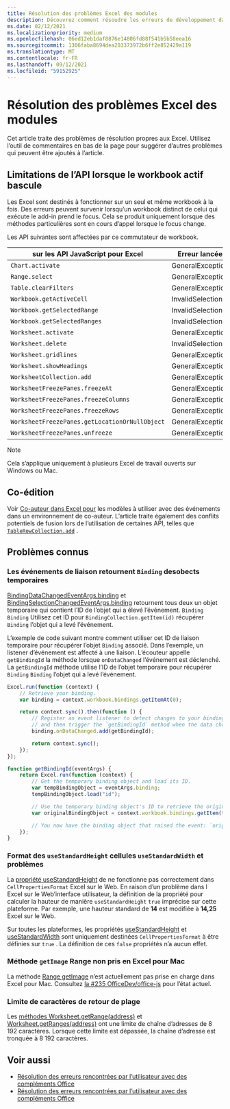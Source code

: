 ```yaml
---
title: Résolution des problèmes Excel des modules
description: Découvrez comment résoudre les erreurs de développement dans les Excel de développement.
ms.date: 02/12/2021
ms.localizationpriority: medium
ms.openlocfilehash: 06ed12eb1daf8876e14806fd88f541b5b58eea16
ms.sourcegitcommit: 1306faba8694dea203373972b6ff2e852429a119
ms.translationtype: MT
ms.contentlocale: fr-FR
ms.lasthandoff: 09/12/2021
ms.locfileid: "59152925"
---
```

# <a name="troubleshooting-excel-add-ins"></a>Résolution des problèmes Excel des modules

Cet article traite des problèmes de résolution propres aux Excel. Utilisez l’outil de commentaires en bas de la page pour suggérer d’autres problèmes qui peuvent être ajoutés à l’article.

## <a name="api-limitations-when-the-active-workbook-switches"></a>Limitations de l’API lorsque le workbook actif bascule

Les Excel sont destinés à fonctionner sur un seul et même workbook à la fois. Des erreurs peuvent survenir lorsqu’un workbook distinct de celui qui exécute le add-in prend le focus. Cela se produit uniquement lorsque des méthodes particulières sont en cours d’appel lorsque le focus change.

Les API suivantes sont affectées par ce commutateur de workbook.

|sur les API JavaScript pour Excel | Erreur lancée |
|--|--|
| `Chart.activate` | GeneralException |
| `Range.select` | GeneralException |
| `Table.clearFilters` | GeneralException |
| `Workbook.getActiveCell`  | InvalidSelection|
| `Workbook.getSelectedRange` | InvalidSelection|
| `Workbook.getSelectedRanges`  | InvalidSelection|
| `Worksheet.activate` | GeneralException |
| `Worksheet.delete`  | InvalidSelection|
| `Worksheet.gridlines` | GeneralException |
| `Worksheet.showHeadings` | GeneralException |
| `WorksheetCollection.add` | GeneralException |
| `WorksheetFreezePanes.freezeAt` | GeneralException |
| `WorksheetFreezePanes.freezeColumns` | GeneralException |
| `WorksheetFreezePanes.freezeRows` | GeneralException |
| `WorksheetFreezePanes.getLocationOrNullObject`| GeneralException |
| `WorksheetFreezePanes.unfreeze` | GeneralException |

> [!NOTE]
> Cela s’applique uniquement à plusieurs Excel de travail ouverts sur Windows ou Mac.

## <a name="coauthoring"></a>Co-édition

Voir [Co-auteur dans Excel pour](co-authoring-in-excel-add-ins.md) les modèles à utiliser avec des événements dans un environnement de co-auteur. L’article traite également des conflits potentiels de fusion lors de l’utilisation de certaines API, telles que [`TableRowCollection.add`](/javascript/api/excel/excel.tablerowcollection#add_index__values_) .

## <a name="known-issues"></a>Problèmes connus

### <a name="binding-events-return-temporary-binding-obects"></a>Les événements de liaison retournent `Binding` desobects temporaires

[BindingDataChangedEventArgs.binding](/javascript/api/excel/excel.bindingdatachangedeventargs#binding) et [BindingSelectionChangedEventArgs.binding](/javascript/api/excel/excel.bindingselectionchangedeventargs#binding) retournent tous deux un objet temporaire qui contient l’ID de l’objet qui a élevé l’événement. `Binding` `Binding` Utilisez cet ID pour `BindingCollection.getItem(id)` récupérer `Binding` l’objet qui a levé l’événement.

L’exemple de code suivant montre comment utiliser cet ID de liaison temporaire pour récupérer l’objet `Binding` associé. Dans l’exemple, un listener d’événement est affecté à une liaison. L’écouteur appelle `getBindingId` la méthode lorsque `onDataChanged` l’événement est déclenché. La `getBindingId` méthode utilise l’ID de l’objet temporaire pour récupérer `Binding` `Binding` l’objet qui a levé l’événement.

```js
Excel.run(function (context) {
    // Retrieve your binding.
    var binding = context.workbook.bindings.getItemAt(0);

    return context.sync().then(function () {
        // Register an event listener to detect changes to your binding
        // and then trigger the `getBindingId` method when the data changes. 
        binding.onDataChanged.add(getBindingId);

        return context.sync();
    });
});

function getBindingId(eventArgs) {
    return Excel.run(function (context) {
        // Get the temporary binding object and load its ID. 
        var tempBindingObject = eventArgs.binding;
        tempBindingObject.load("id");

        // Use the temporary binding object's ID to retrieve the original binding object. 
        var originalBindingObject = context.workbook.bindings.getItem(tempBindingObject.id);

        // You now have the binding object that raised the event: `originalBindingObject`. 
    });
}
```

### <a name="cell-format-usestandardheight-and-usestandardwidth-issues"></a>Format des `useStandardHeight` cellules `useStandardWidth` et problèmes

La [propriété useStandardHeight](/javascript/api/excel/excel.cellpropertiesformat#useStandardHeight) de ne fonctionne pas correctement dans `CellPropertiesFormat` Excel sur le Web. En raison d’un problème dans l Excel sur le Web’interface utilisateur, la définition de la propriété pour calculer la hauteur de manière `useStandardHeight` `true` imprécise sur cette plateforme. Par exemple, une hauteur standard de **14** est modifiée à **14,25** Excel sur le Web.

Sur toutes les plateformes, les propriétés [useStandardHeight](/javascript/api/excel/excel.cellpropertiesformat#useStandardHeight) et [useStandardWidth](/javascript/api/excel/excel.cellpropertiesformat#useStandardWidth) sont uniquement destinées `CellPropertiesFormat` à être définies sur `true` . La définition de ces `false` propriétés n’a aucun effet. 

### <a name="range-getimage-method-unsupported-on-excel-for-mac"></a>Méthode `getImage` Range non pris en Excel pour Mac

La méthode [Range getImage](/javascript/api/excel/excel.range#getImage__) n’est actuellement pas prise en charge dans Excel pour Mac. Consultez [la #235 OfficeDev/office-js](https://github.com/OfficeDev/office-js/issues/235) pour l’état actuel.

### <a name="range-return-character-limit"></a>Limite de caractères de retour de plage

Les [méthodes Worksheet.getRange(address)](/javascript/api/excel/excel.worksheet#getRange_address_) et [Worksheet.getRanges(address)](/javascript/api/excel/excel.worksheet#getRanges_address_) ont une limite de chaîne d’adresses de 8 192 caractères. Lorsque cette limite est dépassée, la chaîne d’adresse est tronquée à 8 192 caractères.

## <a name="see-also"></a>Voir aussi

- [Résolution des erreurs rencontrées par l’utilisateur avec des compléments Office](../testing/troubleshoot-development-errors.md)
- [Résolution des erreurs rencontrées par l’utilisateur avec des compléments Office](../testing/testing-and-troubleshooting.md)
